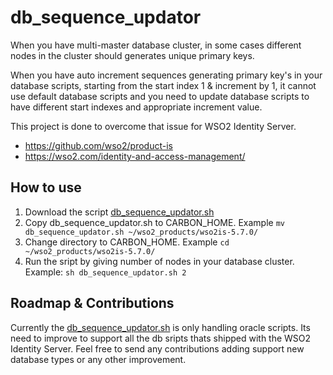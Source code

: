 # db_sequence_updator

When you have multi-master database cluster, in some cases different nodes in the cluster should generates unique primary keys.

When you have auto increment sequences generating primary key's in your database scripts, starting from the start index 1 & increment by 1, it cannot use default database scripts and you need to update database scripts to have different start indexes and appropriate increment value.

This project is done to overcome that issue for WSO2 Identity Server.
* https://github.com/wso2/product-is
* https://wso2.com/identity-and-access-management/

## How to use

1. Download the script [db_sequence_updator.sh](db_sequence_updator.sh) 
2. Copy db_sequence_updator.sh to CARBON_HOME. Example `mv db_sequence_updator.sh ~/wso2_products/wso2is-5.7.0/`
3. Change directory to CARBON_HOME. Example `cd ~/wso2_products/wso2is-5.7.0/`
4. Run the sript by giving number of nodes in your database cluster. Example: `sh db_sequence_updator.sh 2`

## Roadmap & Contributions

Currently the [db_sequence_updator.sh](db_sequence_updator.sh) is only handling oracle scripts. Its need to improve to support all the db sripts thats shipped with the WSO2 Identity Server. Feel free to send any contributions adding support new database types or any other improvement.
